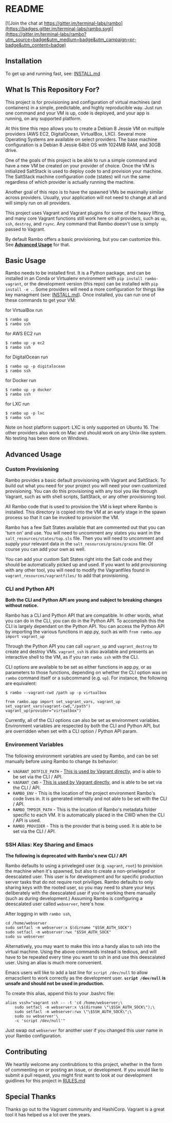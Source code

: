 # README

[![Join the chat at https://gitter.im/terminal-labs/rambo](https://badges.gitter.im/terminal-labs/rambo.svg)](https://gitter.im/terminal-labs/rambo?utm_source=badge&utm_medium=badge&utm_campaign=pr-badge&utm_content=badge)

## Installation
To get up and running fast, see: [INSTALL.md](https://github.com/terminal-labs/rambo/blob/master/docs/INSTALL.md)

## What Is This Repository For?
This project is for provisioning and configuration of virtual machines (and containers) in a simple, predictable, and highly reproducible way. Just run one command and your VM is up, code is deployed, and your app is running, on any supported platform.

At this time this repo allows you to create a Debian 8 Jessie VM on multiple providers (AWS EC2, DigitalOcean, VirtualBox, LXC). Several more Operating Systems are available on select providers. The base machine configuration is a Debian 8 Jessie 64bit OS with 1024MB RAM, and 30GB drive.

One of the goals of this project is be able to run a simple command and have a new VM be created on your provider of choice. Once the VM is initialized SaltStack is used to deploy code to and provision your machine. The SaltStack machine configuration code (states) will run the same regardless of which provider is actually running the machine.

Another goal of this repo is to have the spawned VMs be maximally similar across providers. Usually, your application will not need to change at all and will simply run on all providers.

This project uses Vagrant and Vagrant plugins for some of the heavy lifting, and many core Vagrant functions still work here on all providers, such as `up`, `ssh`, `destroy`, and `rsync`. Any command that Rambo doesn't use is simply passed to Vagrant.

By default Rambo offers a basic provisioning, but you can customize this. See [**Advanced Usage**](#advanced-usage) for that.

## Basic Usage
Rambo needs to be installed first. It is a Python package, and can be installed in an Conda or Virtualenv environment with `pip install rambo-vagrant`, or the development version (this repo) can be installed with `pip install -e .`. Some providers will need a more configuration for things like key managment (see: [INSTALL.md](https://github.com/terminal-labs/rambo/blob/master/docs/INSTALL.md)). Once installed, you can run one of these commands to get your VM:

for VirtualBox run
```
$ rambo up
$ rambo ssh
```

for AWS EC2 run
```
$ rambo up -p ec2
$ rambo ssh
```

for DigitalOcean run
```
$ rambo up -p digitalocean
$ rambo ssh
```

for Docker run
```
$ rambo up -p docker
$ rambo ssh
```

for LXC run
```
$ rambo up -p lxc
$ rambo ssh
```

Note on host platform support: LXC is only supported on Ubuntu 16. The other providers also work on Mac and should work on any Unix-like system. No testing has been done on Windows.

## Advanced Usage

### Custom Provisioning
Rambo provides a basic default provisioning with Vagrant and SaltStack. To build out what you need for your project you will need your own customized provisioning. You can do this provisioning with any tool you like through Vagrant, such as with shell scripts, SaltStack, or any other provisioning tool.

All Rambo code that is used to provision the VM is kept where Rambo is installed. This directory is copied into the VM at an early stage in the spawn process so that it can be invoked to provision the VM.

Rambo has a few Salt States available that are commented out that you can 'turn on' and use. You will need to uncomment any states you want in the `salt_resources/states/top.sls` file. Then you will need to uncomment and supply your relevant data in the `salt_resources/grains/grains` file. Of course you can add your own as well.

You can add your custom Salt States right into the Salt code and they should be automatically picked up and used. If you want to add provisioning with any other tool, you will need to modify the Vagrantfiles found in `vagrant_resources/vagrantfiles/` to add that provisioning.

### CLI and Python API

**Both the CLI and Python API are young and subject to breaking changes without notice.**


Rambo has a CLI and Python API that are compatible. In other words, what you can do in the CLI, you can do in the Python API. To accomplish this the CLI is largely dependant on the Python API. You can access the Python API by importing the various functions in app.py, such as with `from rambo.app import vagrant_up`

Through the Python API you can call `vagrant_up` and `vagrant_destroy` to create and destroy VMs. `vagrant_ssh` is also available and presents an interactive shell to the VM, as if you ran `rambo ssh` with the CLI.

CLI options are available to be set as either functions in app.py, or as parameters to those functions, depending on whether the CLI option was on `rambo` command itself or a subcommand (e.g. `up`). For instance, the following are equivalent:

```
$ rambo --vagrant-cwd /path up -p virtualbox
```
```
from rambo.app import set_vagrant_vars, vagrant_up
set_vagrant_vars(vagrant-cwd,"/path")
vagrant_up(provider="virtualbox")
```

Currently, all of the CLI options can also be set as environment variables. Environment variables are respected by both the CLI and Python API, but are overridden when set with a CLI option / Python API param.

### Environment Variables

The following environment variables are used by Rambo, and can be set manually before using Rambo to change its behavior:

- `VAGRANT_DOTFILE_PATH` - [This is used by Vagrant directly](https://www.vagrantup.com/docs/other/environmental-variables.html#vagrant_dotfile_path), and is able to be set via the CLI / API.
- `VAGRANT_CWD` - [This is used by Vagrant directly](https://www.vagrantup.com/docs/other/environmental-variables.html#vagrant_cwd), and is able to be set via the CLI / API.
- `RAMBO_ENV` - This is the location of the project environment Rambo's code lives in. It is generated internally and not able to be set with the CLI / API.
- `RAMBO_TMPDIR_PATH` - This is the location of Rambo's metadata folder specific to each VM. It is automatically placed in the CWD when the CLI / API is used.
- `RAMBO_PROVIDER` - This is the provider that is being used. It is able to be set via the CLI / API.

### SSH Alias: Key Sharing and Emacs

**The following is deprecated with Rambo's new CLI / API**

Rambo defaults to using a priveleged user (e.g. `vagrant`, `root`) to provision the machine when it's spawned, but also to create a non-priveleged or deescalated user. This user is for development and for specific production server tasks that do not require root priviliges. Rambo defaults to only sharing keys with the rooted user, so you may need to share your keys deliberately with the deescalated user if you're working there manually (such as during development.) Assuming Rambo is configuring a deescalated user called `webserver`, here's how.

After logging in with `rambo ssh`,

```
cd /home/webserver
sudo setfacl -m webserver:x $(dirname "$SSH_AUTH_SOCK")
sudo setfacl -m webserver:rwx "$SSH_AUTH_SOCK"
sudo su webserver
```

Alternatively, you may want to make this into a handy alias to ssh into the virtual machine.
Using the above commands instead is tedious, and will have to be repeated every time you want to ssh in and use this deescalated user.
Using an alias is much more convenient.

Emacs users will like to add a last line for `script /dev/null` to allow emacsclient to work correctly as the development user.
**`script /dev/null` is unsafe and should not be used in production.**

To create this alias, append this to your .bashrc file:

```
alias vssh="vagrant ssh -- -t 'cd /home/webserver;\
    sudo setfacl -m webserver:x \$(dirname \"\$SSH_AUTH_SOCK\");\
    sudo setfacl -m webserver:rwx \"\$SSH_AUTH_SOCK\";\
    sudo su webserver'\
    -c 'script /dev/null'"
```

Just swap out `webserver` for another user if you changed this user name in your Rambo configuration.

## Contributing
We heartily welcome any contirubtions to this project, whether in the form of commenting on or posting an issue, or development. If you would like to submit a pull request, you might first want to look at our development guidlines for this project in [RULES.md](https://github.com/terminal-labs/rambo/blob/master/RULES.md)

## Special Thanks
Thanks go out to the Vagrant community and HashiCorp. Vagrant is a great tool it has helped us a lot over the years.
